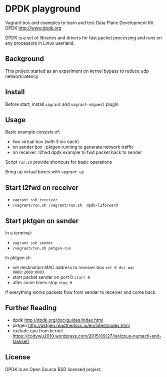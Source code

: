 # DPDK playground

Vagrant box and examples to learn and test Data Plane Development Kit DPDK http://www.dpdk.org

DPDK is a set of libraries and drivers for fast packet processing and runs on any
processors in Linux userland.


## Background

This project started as an experiment on kernel bypass to reduce udp network latency

## Install

Before start, install `vagrant` and `vagrant-vbguest` plugin


## Usage

Basic example consists of:
- two virtual box (with 3 nic each)
- on sender box : pktgen running to generate network traffic
- on receiver: l2fwd dpdk example to fwd packet back to sender

Script `run.sh` provide shortcuts for basic operations

Bring up virtual boxes with `vagrant up`

## Start l2fwd on receiver

- `vagrant ssh receiver`
- `/vagrant/run.sh /vagrant/run.sh  dpdk-l2forward`

## Start pktgen on sender

In a terminal:

- `vagrant ssh sender`
- `/vagrant/run.sh pktgen-run`

In pktgen cli:
- set destination MAC address to receiver box `set 0 dst mac 0800:2000:0003`
- start packet sender on port 0 `start 0`
- after some times stop `stop 0`

If everything works packets flow from sender to receiver and come back. 


## Further Reading

- dpdk http://dpdk.org/doc/guides/index.html
- pktgen http://pktgen.readthedocs.io/en/latest/index.html
- exclude cpu from kernel https://codywu2010.wordpress.com/2015/09/27/isolcpus-numactl-and-taskset/


## License

DPDK is an Open Source BSD licensed project.
